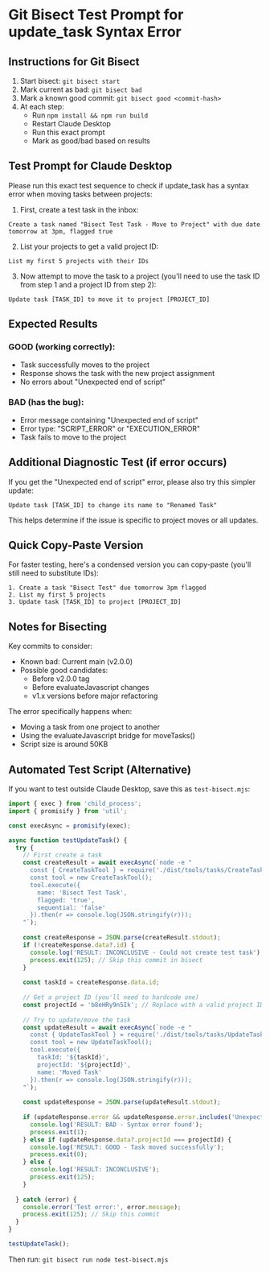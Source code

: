 # Git Bisect Test Prompt for update_task Syntax Error

## Instructions for Git Bisect
1. Start bisect: `git bisect start`
2. Mark current as bad: `git bisect bad`
3. Mark a known good commit: `git bisect good <commit-hash>`
4. At each step:
   - Run `npm install && npm run build`
   - Restart Claude Desktop
   - Run this exact prompt
   - Mark as good/bad based on results

## Test Prompt for Claude Desktop

Please run this exact test sequence to check if update_task has a syntax error when moving tasks between projects:

1. First, create a test task in the inbox:
```
Create a task named "Bisect Test Task - Move to Project" with due date tomorrow at 3pm, flagged true
```

2. List your projects to get a valid project ID:
```
List my first 5 projects with their IDs
```

3. Now attempt to move the task to a project (you'll need to use the task ID from step 1 and a project ID from step 2):
```
Update task [TASK_ID] to move it to project [PROJECT_ID]
```

## Expected Results

### GOOD (working correctly):
- Task successfully moves to the project
- Response shows the task with the new project assignment
- No errors about "Unexpected end of script"

### BAD (has the bug):
- Error message containing "Unexpected end of script"
- Error type: "SCRIPT_ERROR" or "EXECUTION_ERROR"
- Task fails to move to the project

## Additional Diagnostic Test (if error occurs)

If you get the "Unexpected end of script" error, please also try this simpler update:
```
Update task [TASK_ID] to change its name to "Renamed Task"
```

This helps determine if the issue is specific to project moves or all updates.

## Quick Copy-Paste Version

For faster testing, here's a condensed version you can copy-paste (you'll still need to substitute IDs):

```
1. Create a task "Bisect Test" due tomorrow 3pm flagged
2. List my first 5 projects  
3. Update task [TASK_ID] to project [PROJECT_ID]
```

## Notes for Bisecting

Key commits to consider:
- Known bad: Current main (v2.0.0)
- Possible good candidates:
  - Before v2.0.0 tag
  - Before evaluateJavascript changes
  - v1.x versions before major refactoring

The error specifically happens when:
- Moving a task from one project to another
- Using the evaluateJavascript bridge for moveTasks()
- Script size is around 50KB

## Automated Test Script (Alternative)

If you want to test outside Claude Desktop, save this as `test-bisect.mjs`:

```javascript
import { exec } from 'child_process';
import { promisify } from 'util';

const execAsync = promisify(exec);

async function testUpdateTask() {
  try {
    // First create a task
    const createResult = await execAsync(`node -e "
      const { CreateTaskTool } = require('./dist/tools/tasks/CreateTaskTool.js');
      const tool = new CreateTaskTool();
      tool.execute({ 
        name: 'Bisect Test Task',
        flagged: 'true',
        sequential: 'false'
      }).then(r => console.log(JSON.stringify(r)));
    "`);
    
    const createResponse = JSON.parse(createResult.stdout);
    if (!createResponse.data?.id) {
      console.log('RESULT: INCONCLUSIVE - Could not create test task');
      process.exit(125); // Skip this commit in bisect
    }
    
    const taskId = createResponse.data.id;
    
    // Get a project ID (you'll need to hardcode one)
    const projectId = 'b8eHRy9n5Ik'; // Replace with a valid project ID
    
    // Try to update/move the task
    const updateResult = await execAsync(`node -e "
      const { UpdateTaskTool } = require('./dist/tools/tasks/UpdateTaskTool.js');
      const tool = new UpdateTaskTool();
      tool.execute({
        taskId: '${taskId}',
        projectId: '${projectId}',
        name: 'Moved Task'
      }).then(r => console.log(JSON.stringify(r)));
    "`);
    
    const updateResponse = JSON.parse(updateResult.stdout);
    
    if (updateResponse.error && updateResponse.error.includes('Unexpected end of script')) {
      console.log('RESULT: BAD - Syntax error found');
      process.exit(1);
    } else if (updateResponse.data?.projectId === projectId) {
      console.log('RESULT: GOOD - Task moved successfully');
      process.exit(0);
    } else {
      console.log('RESULT: INCONCLUSIVE');
      process.exit(125);
    }
    
  } catch (error) {
    console.error('Test error:', error.message);
    process.exit(125); // Skip this commit
  }
}

testUpdateTask();
```

Then run: `git bisect run node test-bisect.mjs`